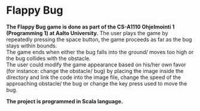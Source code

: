 # Flappy Bug
**The Flappy Bug game is done as part of the CS-A1110 Ohjelmointi 1 (Programming 1) at Aalto University.**
The user plays the game by repeatedly pressing the space button, the game proceeds as far as the bug stays within bounds. <br/> The game ends when either the bug falls into the ground/ moves too high or the bug collides with the obstacle.  
The user could modify the game appearance based on his/her own favor (for instance: change the obstacle/ bug) by placing the image inside the directory and link the code into the image file, change the speed of the approaching obstacle/ the bug or change the key press used to move the bug. 

**The project is programmed in Scala language.**
